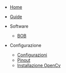 * [Home](/)
* [Guide](guide.md "The greatest guide in the world")

* Software
  * [BOB](BOB.md "The greatest software in the world")

* Configurazione
  * [Configurazioni](configurations.md "Configurazioni Raspy")
  * [Pinout](pinout.md "Pinout Raspy")
  * [Installazione OpenCv](opencv.md "Installazione OpenCv")
